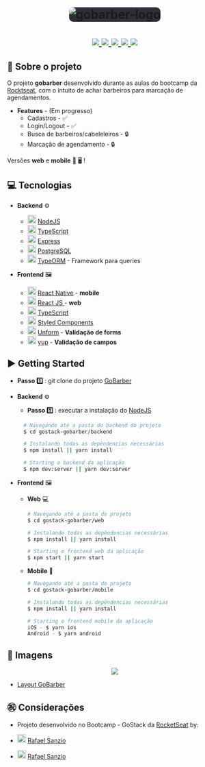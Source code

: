 <h1 align="center">
  <img style="background-color: #312e38; border-radius: 10px;" alt="gobarber-logo" src="https://user-images.githubusercontent.com/18368947/87232012-1bf67680-c392-11ea-9f16-5632074449aa.png" />
  <p align="center">
  <a href="https://nodejs.org/en/">
    <img src="https://img.shields.io/badge/-NodeJS-006400?style=flat&logo=Node.js&logoColor=#339933" />
  </a>
  <a href="https://pt-br.reactjs.org/">
     <img src="https://img.shields.io/badge/-React-1AB7EA?style=flat&logo=React&logoColor=#61DAFB" />
  </a>
  <a href="https://reactnative.dev/">
     <img src="https://img.shields.io/badge/-React Native-1AB7EA?style=flat&logo=React&logoColor=#61DAFB" />
  </a>
  <a href="https://www.typescriptlang.org/">
    <img src="https://img.shields.io/badge/-TypeScript-007ACC?style=flat&logo=TypeScript&logoColor=#007ACC" />
  </a>
  <a href="https://github.com/Rocketseat">
    <img src="https://img.shields.io/badge/-RocketSeat-7C4EC4?style=flat&logo=Apache%20RocketMQ&logoColor=FFF" />
  </a>
  </p>
</h1>

## 🔖 Sobre o projeto 

O projeto **gobarber** desenvolvido durante as aulas do bootcamp da [Rocktseat](https://rocketseat.com.br/ "Rocktseat"), com o intuito de achar barbeiros para marcação de agendamentos.

- **Features** - (Em progresso)
  - Cadastros - ✅
  - Login/Logout - ✅
  - Busca de barbeiros/cabeleleiros - 🔒
  - Marcação de agendamento - 🔒

Versões **web** e **mobile** 📱 🖥 !

## 💻 Tecnologias 

- **Backend** ⚙️
  - <img width="20px" src="https://img.icons8.com/color/2x/nodejs.png" /> [NodeJS](https://nodejs.org/en/ "NodeJS")
  - <img width="20px" src="https://img.icons8.com/color/2x/typescript.png" /> [TypeScript](https://www.typescriptlang.org/ "TypeScript")
  - <img width="20px" src="https://res.cloudinary.com/practicaldev/image/fetch/s--00h6CjGb--/c_limit%2Cf_auto%2Cfl_progressive%2Cq_auto%2Cw_880/https://www.maxrooted.com/panduan-membangun-rest-api-expressjs-mysql/cover.png" /> [Express](https://expressjs.com/ "Express")
  - <img width="20px" src="https://img.icons8.com/color/2x/postgreesql.png" /> [PostgreSQL](https://www.postgresql.org/ "PostgreSQL")
  - <img width="20px" src="https://avatars2.githubusercontent.com/u/20165699?s=400&v=4" /> [TypeORM](https://typeorm.io/#/ "TypeORM") - Framework para queries
 
- **Frontend** 🖼
  - <img width="20px" src="https://img.icons8.com/color/2x/react-native.png" /> [React Native](https://reactnative.dev/ "React Native") - **mobile**
  - <img width="20px" src="https://img.icons8.com/plasticine/2x/react.png" /> [React JS ](https://pt-br.reactjs.org/ "React JS ") - **web**
  - <img width="20px" src="https://img.icons8.com/color/2x/typescript.png" /> [TypeScript](https://www.typescriptlang.org/ "TypeScript")
  - <img width="20px" src="https://styled-components.com/logo.png" /> [Styled Components](https://styled-components.com/ "Styled Components")
  - <img width="20px" src="https://img.icons8.com/dotty/2x/numbers-input-form.png" /> [Unform](https://github.com/Rocketseat/unform "Unform") - **Validação de forms**
  - <img width="20px" src="https://img.icons8.com/office/2x/password-check.png" /> [yup](https://www.npmjs.com/package/yup "yup") - **Validação de campos**
 
## ▶️ Getting Started 

 - **Passo 1️⃣** : git clone do projeto [GoBarber](https://github.com/rafaelsanzio/gostack-gobarber "GoBarber")

- **Backend** ⚙️

  - **Passo 1️⃣** : executar a instalação do [NodeJS](https://nodejs.org/en/ "NodeJS")
  ```bash
    # Navegando até a pasta do backend do projeto
    $ cd gostack-gobarber/backend

    # Instalando todas as depêndencias necessárias
    $ npm install || yarn install

    # Starting o backend da aplicação
    $ npm dev:server || yarn dev:server
    ```

- **Frontend** 🖼

  - **Web** 💻

	 ```bash
    # Navegando até a pasta do projeto
    $ cd gostack-gobarber/web

    # Instalando todas as depêndencias necessárias
    $ npm install || yarn install

    # Starting o frontend web da aplicação
    $ npm start || yarn start
	 ```

  - **Mobile** 📱

	 ```bash
    # Navegando até a pasta do projeto
    $ cd gostack-gobarber/mobile

    # Instalando todas as depêndencias necessárias
    $ npm install || yarn install

    # Starting o frontend mobile da aplicação
    iOS - $ yarn ios
    Android - $ yarn android
	 ```

## 📸 Imagens

 <p align="center">
 	<img src="https://user-images.githubusercontent.com/18368947/87234474-b01f0880-c3a7-11ea-80a4-a6edd5498e0d.png" />
 </p>
 
 - [Layout GoBarber](https://www.figma.com/file/BXCihtXXh9p37lGsENV614/GoBarber?node-id=0%3A1)

## ㊗️ Considerações 
- Projeto desenvolvido no Bootcamp - GoStack da [RocketSeat](https://rocketseat.com.br/ "RocketSeat")  by:

- <img width="20px" src="https://img.icons8.com/fluent/96/github.png" /> [Rafael Sanzio](https://github.com/rafaelsanzio "Rafael Sanzio")
 
- <img width="20px" src="https://img.icons8.com/color/2x/linkedin.png" /> [Rafael Sanzio](https://www.linkedin.com/in/rafael-sanzio-012778143/ "Rafael Sanzio")



